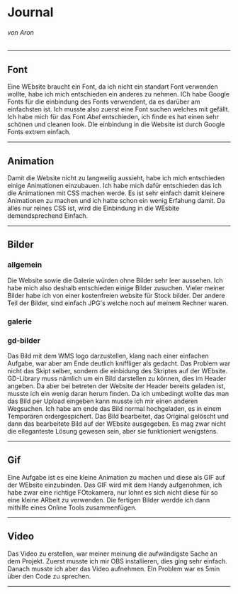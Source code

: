 # Journal
###### von Aron

---
## Font
Eine WEbsite braucht ein Font, da ich nicht ein standart Font verwenden wollte, habe ich mich entschieden ein anderes zu nehmen. ICh habe Google Fonts für die einbindung des Fonts verwendent, da es darüber am einfachsten ist. Ich musste also zuerst eine Font suchen welches mit gefällt. Ich habe mich für das Font *Abel* entschieden, ich finde es hat einen sehr schönen und cleanen look. DIe einbindung in die Website ist durch Google Fonts extrem einfach.

---
## Animation
Damit die Website nicht zu langweilig aussieht, habe ich mich entschieden einige Animationen einzubauen. Ich habe mich dafür entschieden das ich die Animationen mit CSS machen werde. Es ist sehr einfach damit kleinere Animationen zu machen und ich hatte schon ein wenig Erfahung damit. Da alles nur reines CSS ist, wird die Einbindung in die WEsbite demendsprechend Einfach.

---
## Bilder
### allgemein
Die Website sowie die Galerie würden ohne Bilder sehr leer aussehen. Ich habe mich also deshalb entschieden einige Bilder zusuchen. Vieler meiner Bilder habe ich von einer kostenfreien website für Stock bilder. Der andere Teil der Bilder, sind einfach JPG's welche noch auf meinem Rechner waren.
### galerie

### gd-bilder

Das Bild mit dem WMS logo darzustellen, klang nach einer einfachen Aufgabe, war aber am Ende deutlich kniffliger als gedacht. Das Problem war nicht das Skipt selber, sondern die einbidung des Skriptes auf der WEbsite. GD-Library muss nämlich um ein Bild darstellen zu können, dies im Header angeben. Da aber bei betreten der Website der Header bereits geladen ist, musste ich ein wenig daran herum finden. Da ich umbedingt wollte das man das Bild per Upload eingeben kann musste ich mir einen anderen Wegsuchen. Ich habe am ende das Bild normal hochgeladen, es in einem Temporären ordergespichert. Das Bild bearbeitet, das Original gelöscht und dann das bearbeitete Bild auf der WEbsite ausgegeben. Es mag zwar nicht die elleganteste Lösung gewesen sein, aber sie funktioniert wenigstens.

---
## Gif
Eine Aufgabe ist es eine kleine Animation zu machen und diese als GIF auf der WEbsite einzubinden. Das GIF wird mit dem Handy aufgenohmen, ich habe zwar eine richtige FOtokamera, nur lohnt es sich nicht diese für so eine kleine ARbeit zu verwenden. Die fertigen Bilder werdde ich dann mithilfe eines Online Tools zusammenfügen.


---
## Video

Das Video zu erstellen, war meiner meinung die aufwändigste Sache an dem Projekt. Zuerst musste ich mir OBS installieren, dies ging sehr einfach. Danach musste ich aber das Video aufnehmen. EIn Problem war es 5min über den Code zu sprechen.

---
